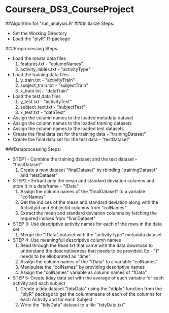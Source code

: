 # Coursera_DS3_CourseProject
##Algorithm for "run_analysis.R'
###Initialize Steps:
  * Set the Working Directory
  * Load the "plyR" R-package

###Preprocessing Steps:
  * Load the meata data files
    1. features.txt - "columnNames"
    2. activity_lables.txt - "activityType"
  * Load the training data files
    1. y_train.txt - "activityTrain"
    2. subject_train.txt - "subjectTrain"
    3. x_train.txt - "dataTrain"
  * Load the test data files
    1. y_test.txt - "activityTest"
    2. subject_text.txt - "subjectTest"
    3. x_test.txt - "dataTest"
  * Assign the column names to the loaded metadata dataset
  * Assign the column names to the loaded training datasets
  * Assign the column names to the loaded test datasets
  * Create the final data set for the training data - "trainingDataset"
  * Create the final data set for the test data - "testDataset"

###Dataprocessing Steps:
  * STEP1 - Combine the training dataset and the test dataset - "finalDataset"
    1. Create a new dataset "finalDataset" by rbinding "trainingDataset" and "testDataset" 
  * STEP2 - Extract only the mean and standard deviation columns and store it in a dataframe - "fData"
    1. Assign the column names of the "finalDataset" to a variable "colNames"
    2. Get the indices of the mean and standard deviation along with the ActivityId and SubjectId columns from "colNames"
    3. Extract the mean and standard deviation columns by fetching the required indices from "finalDataset"
  * STEP 3: Use descriptive activity names for each of the rows in the data set
    1. Merge the "fData" dataset with the "activityType" metadata dataset
  * STEP 4: Use meaningfull descriptive column names
    1. Read through the Read.txt that came with the data download to understand the descriptiveness that needs to be provided. Ex - "t" needs to be elloborated as "time" 
    2. Assign the column names of the "fData" to a variable "colNames"
    3. Manipulate the "colNames" by providing descriptive names
    4. Assign the "colNames" variable as column names of "fData"
  * STEP 5: Create tiday data set with the average of each variable for each activity and each subject
    1. Create a tidy dataset "tidyData" using the "ddply" function from the "plyR" package to get the columnmeans of each of the columns for each Activity and for each Subject
    2. Write the "tidyData" dataset to a file "tidyData.txt"

